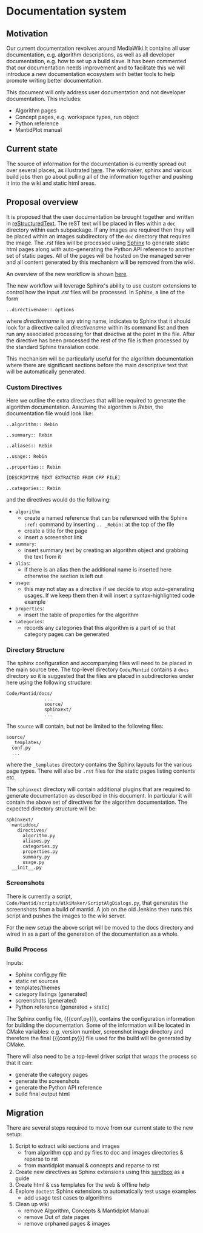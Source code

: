 Documentation system
====================

Motivation
----------
Our current documentation revolves around MediaWiki.It contains all user documentation, 
e.g. algorithm descriptions, as well as all developer documentation, e.g. how to set up a
build slave. It has been commented that our documentation needs improvement and to
facilitate this we will introduce a new documentation ecosystem with better tools
to help promote writing better documentation.

This document will only address user documentation and not developer documentation. This includes:

* Algorithm pages
* Concept pages, e.g. workspace types, run object
* Python reference
* MantidPlot manual

Current state
-------------
The source of information for the documentation is currently spread out over several places, as
illustrated [here](Documentation%20workflow.png). The wikimaker, sphinx and various build jobs then
go about pulling all of the information together and pushing it into the wiki and static html areas.

Proposal overview
-----------------
It is proposed that the user documentation be brought together and written in [reStructuredText](http://docutils.sourceforge.net/rst.html).
The reST text will be placed in files within a `doc` directory within each subpackage. If any images
are required then they will be placed within an images subdirectory of the `doc` directory that requires
the image. The *.rst* files will be processed using [Sphinx](http://sphinx-doc.org/) to generate static html pages
along with auto-generating the Python API reference to another set of static pages. All of the pages will be
hosted on the managed server and all content generated by this mechanism will be removed from the wiki.

An overview of the new workflow is shown [here](Documentation%20workflow%20option%201.png).

The new workflow will leverage Sphinx's ability to use custom extensions to control how the input
*.rst* files will be processed. In Sphinx, a line of the form

    ..directivename:: options

where *directivename* is any string name, indicates to Sphinx that it should look for a directive called
*directivename* within its command list and then run any associated processing for that directive at the point
in the file. After the directive has been processed the rest of the file is then processed by the standard
Sphinx translation code.

This mechanism will be particularly useful for the algorithm documentation where there are significant sections
before the main descriptive text that will be automatically generated.

### Custom Directives
Here we outline the extra directives that will be required to generate the algorithm documentation. Assuming the 
algorithm is *Rebin*, the documentation file would look like:

    ..algorithm:: Rebin

    ..summary:: Rebin

    ..aliases:: Rebin

    ..usage:: Rebin

    ..properties:: Rebin

    [DESCRIPTIVE TEXT EXTRACTED FROM CPP FILE]

    ..categories:: Rebin

and the directives would do the following:

* `algorithm`
    - create a named reference that can be referenced with the Sphinx `:ref:` command by inserting `.. _Rebin:` at the top of the file
    - create a title for the page
    - insert a screenshot link
* `summary`:
    - insert summary text by creating an algorithm object and grabbing the text from it
* `alias`:
    - if there is an alias then the additional name is inserted here otherwise the section is left out
* `usage`:
    - this may not stay as a directive if we decide to stop auto-generating usages. If we keep them then it will insert a syntax-highlighted code example
* `properties`:
    - insert the table of properties for the algorithm
* `categories`:
    - records any categories that this algorithm is a part of so that category pages can be generated

### Directory Structure
The sphinx configuration and accompanying files will need to be placed in the main source tree. The top-level directory `Code/Mantid` contains a `docs` directory so it is suggested that the files are placed in subdirectories under here using the following structure:

    Code/Mantid/docs/
                  ...
                  source/
                  sphinxext/
                  ...
              
The `source` will contain, but not be limited to the following files:

    source/
      _templates/
      conf.py
      ...

where the `_templates` directory contains the Sphinx layouts for the various page types. There will also be `.rst` files for the static pages listing contents etc.

The `sphinxext` directory will contain additional plugins that are required to generate documentation as described in this document. In particular it will contain the above set of directives for the algorithm documentation. The expected directory structure will be:

    sphinxext/
      mantiddoc/
        directives/
          algorithm.py
          aliases.py
          categories.py
          properties.py
          summary.py
          usage.py
      __init__.py

### Screenshots

There is currently a script, `Code/Mantid/scripts/WikiMaker/ScriptAlgDialogs.py`, that generates the screenshots from a build of mantid. A job on the old Jenkins then runs this script and pushes the images to the wiki server.

For the new setup the above script will be moved to the docs directory and wired in as a part of the generation of the documentation as a whole.

### Build Process

Inputs:
* Sphinx config.py file
* static rst sources
* templates/themes
* category listings (generated)
* screenshots (generated)
* Python reference (generated + static)

The Sphinx config file, {{{conf.py}}}, contains the configuration information for building the documentation. Some of the information will be located in CMake variables: e.g. version number, screenshot image directory and therefore the final {{{conf.py}}} file used for the build will be generated by CMake.

There will also need to be a top-level driver script that wraps the process so that it can:
* generate the category pages
* generate the screenshots
* generate the Python API reference
* build final output html
        
Migration
---------
There are several steps required to move from our current state to the new setup:

1. Script to extract wiki sections and images
    * from algorithm cpp and py files to doc and images directories & reparse to rst
    * from mantidplot manual & concepts and reparse to rst
2. Create new directives as Sphinx extensions using this [sandbox](https://github.com/martyngigg/sphinxextensions) as a guide
3. Create html & css templates for the web & offline help
4. Explore `doctest` Sphinx extensions to automatically test usage examples
    * add usage test cases to algorithms
5. Clean up wiki
    * remove Algorithm, Concepts & Mantidplot Manual
    * remove Out of date pages
    * remove orphaned pages & images

